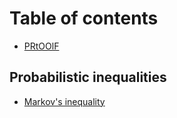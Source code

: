 # Table of contents

* [PRtOOlF](README.md)

## Probabilistic inequalities

* [Markov's inequality](probabilistic-inequalities/markovs-inequality.md)

